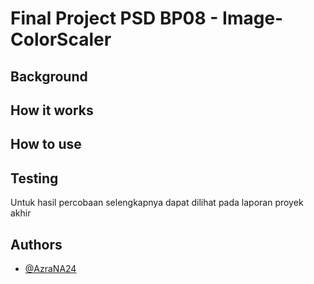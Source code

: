 # Final Project PSD BP08 - Image-ColorScaler

## Background


## How it works


## How to use


## Testing
Untuk hasil percobaan selengkapnya dapat dilihat pada laporan proyek akhir

## Authors

- [@AzraNA24](https://github.com/AzraNA24)